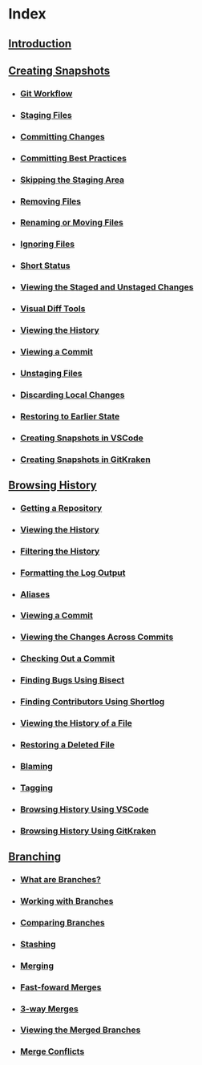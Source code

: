 # Index

## [Introduction](MarkdownFiles/Introduction.md)

## [Creating Snapshots](MarkdownFiles/CreatingSnapshots/Creating%20Snapshots.md)
- ### [Git Workflow](MarkdownFiles/CreatingSnapshots/Git%20Workflow.md)
- ### [Staging Files](MarkdownFiles/CreatingSnapshots/Staging%20Files.md)
- ### [Committing Changes](MarkdownFiles/CreatingSnapshots/Committing%20Changes.md)
- ### [Committing Best Practices](MarkdownFiles/CreatingSnapshots/Committing%20Best%20Practices.md)
- ### [Skipping the Staging Area](MarkdownFiles/CreatingSnapshots/Skipping%20the%20Staging%20Area.md)
- ### [Removing Files](MarkdownFiles/CreatingSnapshots/Removing%20Files.md)
- ### [Renaming or Moving Files](MarkdownFiles/CreatingSnapshots/Renaming%20Or%20Moving%20Files.md)
- ### [Ignoring Files](MarkdownFiles/CreatingSnapshots/Ignoring%20Files.md)
- ### [Short Status](MarkdownFiles/CreatingSnapshots/Short%20Status)
- ### [Viewing the Staged and Unstaged Changes](MarkdownFiles/CreatingSnapshots/Viewing%the%20Staged%20and%20Unstaged%20Changes.md)
- ### [Visual Diff Tools](MarkdownFiles/CreatingSnapshots/Visual%20Diff%20Tools.md)
- ### [Viewing the History](MarkdownFiles/CreatingSnapshots/Viewing%20the%20History.md)
- ### [Viewing a Commit](MarkdownFiles/CreatingSnapshots/Viewing%20a%20Commit.md)
- ### [Unstaging Files](MarkdownFiles/CreatingSnapshots/Unstaging%20Files.md)
- ### [Discarding Local Changes](MarkdownFiles/CreatingSnapshots/Discarding%20Local%20Changes.md)
- ### [Restoring to Earlier State](MarkdownFiles/CreatingSnapshots/Restoring%20to%20Earlier%20State.md)
- ### [Creating Snapshots in VSCode](MarkdownFiles/CreatingSnapshots/Creating%20Snapshots%20in%20VSCode.md)
- ### [Creating Snapshots in GitKraken](MarkdownFiles/CreatingSnapshots/Creating%20Snapshots%20in%20GitKraken.md)

## [Browsing History](MarkdownFiles/BrowsingHistory/Introduction.md)
- ### [Getting a Repository](MarkdownFiles/BrowsingHistory/Getting%20Repository.md)
- ### [Viewing the History](MarkdownFiles/BrowsingHistory/ViewingHistory.md)
- ### [Filtering the History](MarkdownFiles/BrowsingHistory/FilteringHistory.md)
- ### [Formatting the Log Output](MarkdownFiles/BrowsingHistory/FormattingOutput.md)
- ### [Aliases](MarkdownFiles/BrowsingHistory/Aliases.md)
- ### [Viewing a Commit](MarkdownFiles/BrowsingHistory/ViewingCommit.md)
- ### [Viewing the Changes Across Commits](MarkdownFiles/BrowsingHistory/ViewingAcrossCommits.md)
- ### [Checking Out a Commit](MarkdownFiles/BrowsingHistory/CheckingoutCommit.md)
- ### [Finding Bugs Using Bisect](MarkdownFiles/BrowsingHistory/FindingBugs.md)
- ### [Finding Contributors Using Shortlog](MarkdownFiles/BrowsingHistory/FindingContributors.md)
- ### [Viewing the History of a File](MarkdownFiles/BrowsingHistory/ViewFileHistory.md)
- ### [Restoring a Deleted File](MarkdownFiles/BrowsingHistory/RestoreDeletedFile.md)
- ### [Blaming](MarkdownFiles/BrowsingHistory/Blaming.md)
- ### [Tagging](MarkdownFiles/BrowsingHistory/Tagging.md)
- ### [Browsing History Using VSCode](MarkdownFiles/BrowsingHistory/HistoryVSCode.md)
- ### [Browsing History Using GitKraken](MarkdownFiles/BrowsingHistory/HistoryGitKraken.md)

## [Branching](MarkdownFiles/Branching/Introduction.md)
- ### [What are Branches?](MarkdownFiles/Branching/Branches.md)
- ### [Working with Branches](MarkdownFiles/Branching/WorkingBranches.md)
- ### [Comparing Branches](MarkdownFiles/Branching/ComparingBranches.md)
- ### [Stashing](MarkdownFiles/Branching/Stashing.md)
- ### [Merging](MarkdownFiles/Branching/Merging.md)
- ### [Fast-foward Merges](MarkdownFiles/Branching/FastForward.md)
- ### [3-way Merges](MarkdownFiles/Branching/ThreeWayMerges.md)
- ### [Viewing the Merged Branches](MarkdownFiles/Branching/ViewMergedBranches.md)
- ### [Merge Conflicts](MarkdownFiles/Branching/MergeConflicts.md)